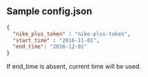 ## Sample config.json
```json
{
  "nike_plus_token" : "nike-plus-token",
  "start_time" : "2016-11-01",
  "end_time": "2016-12-01"
}
```

If end_time is absent, current time will be used.
